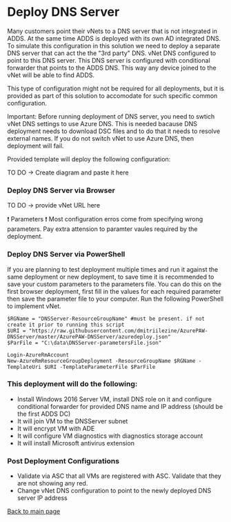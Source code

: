 # Deploy DNS Server

Many customers point their vNets to a DNS server that is not integrated in ADDS. At the same time ADDS is deployed with its own AD integrated DNS.
To simulate this configuration in this solution we need to deploy a separate DNS server that can act the the "3rd party" DNS. 
vNet DNS configured to point to this DNS server. This DNS server is configured with conditional forwarder that points to the ADDS DNS.
This way any device joined to the vNet will be able to find ADDS. 

This type of configuration might not be required for all deployments, but it is provided as part of this solution to accomodate for such specific common configuration.

Important: Before running deployment of DNS server, you need to swtich vNet DNS settings to use Azure DNS. This is needed bacause DNS deployment 
needs to download DSC files and to do that it needs to resolve external names. If you do not switch vNet to use Azure DNS, then deployment will fail.

Provided template will deploy the following configuration:

TO DO -> Create diagram and paste it here


### Deploy DNS Server via Browser

TO DO -> provide vNet URL here

:heavy_exclamation_mark: Parameters :heavy_exclamation_mark: Most configuration erros come from specifying wrong parameters. 
Pay extra attension to paramter vaules required by the deployment.

### Deploy DNS Server via PowerShell

If you are planning to test deployment multiple times and run it against the same deployment or new deployment, 
to save time it is recommended to save your custom parameters to the parameters file. You can do this on the first browser deployment, 
first fill in the values for each required parameter then save the parameter file to your computer. Run the following PowerShell to implement vNet.

```<language>
$RGName = "DNSServer-ResourceGroupName" #must be present. if not create it prior to running this script
$URI = "https://raw.githubusercontent.com/dmitriilezine/AzurePAW-DNSServer/master/AzurePAW-DNSServer/azuredeploy.json"
$ParFile = "C:\data\DNSServer-parametersFile.json"

Login-AzureRmAccount
New-AzureRmResourceGroupDeployment -ResourceGroupName $RGName -TemplateUri $URI -TemplateParameterFile $ParFile

```
### This deployment will do the following:
- Install Windows 2016 Server VM, install DNS role on it and configure conditional forwarder for provided DNS name and IP address (should be the first ADDS DC)
- It will join VM to the DNSServer subnet
- It will encrypt VM with ADE
- It will configure VM diagnostics with diagnostics storage account
- It will install Microsoft antivirus extension


### Post Deployment Configurations
- Validate via ASC that all VMs are registered with ASC. Validate that they are not showing any red.
- Change vNet DNS configuration to point to the newly deployed DNS server IP address





[Back to main page](DeploymentOutline.md)